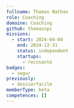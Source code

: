 ```yaml
---
fullname: Thomas Nathan
role: Coaching
domaine: Coaching
github: thomasnpc
missions:
  - start: 2024-04-04
    end: 2024-12-31
    status: independent
    startups:
      - recosante
badges:
  - segur
previously:
  - dossierfacile
memberType: beta
competences: []
---
```

